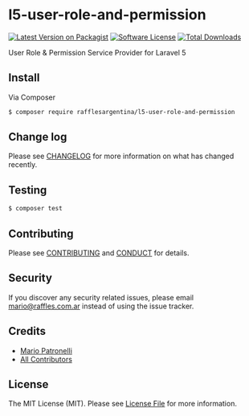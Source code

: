 # l5-user-role-and-permission

[![Latest Version on Packagist][ico-version]][link-packagist]
[![Software License][ico-license]](LICENSE.md)
[![Total Downloads][ico-downloads]][link-downloads]

User Role & Permission Service Provider for Laravel 5

## Install

Via Composer

``` bash
$ composer require rafflesargentina/l5-user-role-and-permission
```

## Change log

Please see [CHANGELOG](CHANGELOG.md) for more information on what has changed recently.

## Testing

``` bash
$ composer test
```

## Contributing

Please see [CONTRIBUTING](CONTRIBUTING.md) and [CONDUCT](CONDUCT.md) for details.

## Security

If you discover any security related issues, please email mario@raffles.com.ar instead of using the issue tracker.

## Credits

- [Mario Patronelli][link-author]
- [All Contributors][link-contributors]

## License

The MIT License (MIT). Please see [License File](LICENSE.md) for more information.

[ico-version]: https://img.shields.io/packagist/v/rafflesargentina/l5-user-role-and-permission.svg?style=flat-square
[ico-license]: https://img.shields.io/badge/license-MIT-brightgreen.svg?style=flat-square
[ico-downloads]: https://img.shields.io/packagist/dt/rafflesargentina/l5-user-role-and-permission.svg?style=flat-square

[link-packagist]: https://packagist.org/packages/rafflesargentina/l5-user-role-and-permission
[link-downloads]: https://packagist.org/packages/rafflesargentina/l5-user-role-and-permission
[link-author]: https://github.com/patronelli87
[link-contributors]: ../../contributors
